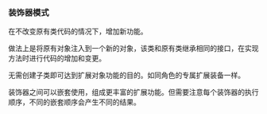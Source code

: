 ### 装饰器模式

在不改变原有类代码的情况下，增加新功能。

做法上是将原有对象注入到一个新的对象，该类和原有类继承相同的接口，在实现方法时进行代码的增加和变更。

无需创建子类即可达到扩展对象功能的目的。如同角色的专属扩展装备一样。

装饰器之间可以嵌套使用，组成更丰富的扩展功能。但需要注意每个装饰器的执行顺序，不同的嵌套顺序会产生不同的结果。
